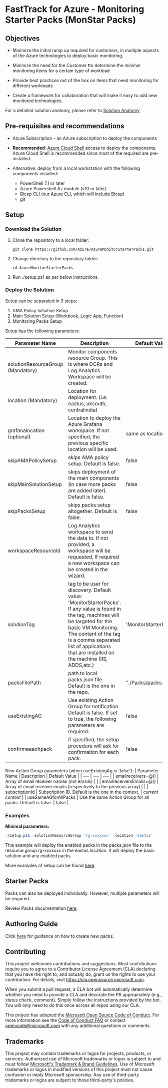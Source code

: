 # FastTrack for Azure - Monitoring Starter Packs (MonStar Packs)

## Objectives

- Minimize the initial ramp up required for customers, in multiple aspects of the Azure technologies to deploy basic monitoring.

- Minimize the need for the Customer tto determine the minimal monitoring items for a certain type of workload 

- Provide best practices out of the box on items that need monitoring for different workloads 

- Create a framework for collaboration that will make it easy to add new monitored technologies. 

For a detailed solution anatomy, please refer to [Solution Anatomy](./Docs/solution-anatomy.md)

## Pre-requisites and recommendations

- Azure Subscription - an Azure subscription to deploy the components
- **Recommended**: [Azure Cloud Shell](https://shell.azure.com) access to deploy the components. Azure Cloud Shell is recommended since most of the required are pre-installed. 
- Alternative: deploy from a local workstation with the following components installed:

    - PowerShell 7.1 or later
    - Azure Powershell Az module (v10 or later)
    - Bicep CLI (our Azure CLI, which will include  Bicep)
    - git

## Setup

### Download the Solution

1. Clone the repository to a local folder:

    `git clone https://github.com/Azure/AzureMonitorStarterPacks.git`

2. Change directory to the repository folder:

    `cd AzureMonitorStarterPacks`

3. Run ./setup.ps1 as per below instructions.

### Deploy the Solution

Setup can be separated in 3 steps:

1. AMA Policy Initiative Setup
2. Main Solution Setup (Workbook, Logic App, Function)
3. Monitoring Packs Setup

Setup has the following parameters:

| Parameter Name | Description | Default Value |
| --- | --- |  --- |
| solutionResourceGroup (Mandatory) | Monitor components resource Group. This is where DCRs and Log Analytics Workspace will be created. ||
| location (Mandatory) | Location for deployment. (i.e. eastus, uksouth, centralindia) | |
| grafanalocation (optional)| Location to deploy the Azure Grafana workspace. If not specified, the previous specific location will be used. | same as location |
| skipAMAPolicySetup | skips AMA policy setup. Default is false. | false |
| skipMainSolutionSetup | skips deployment of the main components (in case more packs are added later). Default is false. | false |
| skipPacksSetup | skips packs setup altogether. Default is false. | false |
| workspaceResourceId | Log Analytics workspace to send the data to. If not provided, a workspace will be requested. If required a new workspace can be created in the wizard. | |
| solutionTag | tag to be user for discovery. Default value: 'MonitorStarterPacks'. If any value is found in the tag, machines will be targeted for the basic VM Monitoring. The content of the tag is a comma separated list of applications that are installed on the machine (IIS, ADDS,etc.) | 'MonitorStarterPacks' |
| packsFilePath | path to local packs.json file. Default is the one in the repo. | "./Packs/packs.json" |
| useExistingAG | Use existing Action Group for notification. Default is false. If set to true, the following parameters are required: | false |
| confirmeeachpack | if specified, the setup procedure will ask for confirmation for each pack. | false|

New Action Group parameters (when useExistingAg is 'false'):
| Parameter Name | Description | Default Value |
| --- | --- |  --- |
| emailreceivers=@() | Array of email receiver names (not emails) | |
| emailreceiversEmails=@() | Array of email receiver emails (respectively to the previous array) | |
| subscriptionId | Subscription ID. Default is the one in the context. | _current context_ |
| useSameAGforAllPacks | Use the same Action Group for all packs. Default is false.  | false |

### Examples

**Minimal parameters:**

```powershell
.\setup.ps1 -solutionResourceGroup 'rg-xxxxxxx' -location 'eastus'
```

This example will deploy the enabled packs in the packs.json file to the resource group rg-xxxxxxx in the eastus location. It will deploy the basic solution and any enabled packs.

More examples of setup can be found [here](./Docs/setup-examples.md).

## Starter Packs

Packs can also be deployed individually. However, multiple parameters will be required.

Review Packs documentation [here](./Packs/README.md).

## Authoring Guide

Click [here](./Docs/authoring.md) for guidance on how to create new packs.

## Contributing

This project welcomes contributions and suggestions.  Most contributions require you to agree to a
Contributor License Agreement (CLA) declaring that you have the right to, and actually do, grant us
the rights to use your contribution. For details, visit https://cla.opensource.microsoft.com.

When you submit a pull request, a CLA bot will automatically determine whether you need to provide
a CLA and decorate the PR appropriately (e.g., status check, comment). Simply follow the instructions
provided by the bot. You will only need to do this once across all repos using our CLA.

This project has adopted the [Microsoft Open Source Code of Conduct](https://opensource.microsoft.com/codeofconduct/).
For more information see the [Code of Conduct FAQ](https://opensource.microsoft.com/codeofconduct/faq/) or
contact [opencode@microsoft.com](mailto:opencode@microsoft.com) with any additional questions or comments.

## Trademarks

This project may contain trademarks or logos for projects, products, or services. Authorized use of Microsoft 
trademarks or logos is subject to and must follow 
[Microsoft's Trademark & Brand Guidelines](https://www.microsoft.com/en-us/legal/intellectualproperty/trademarks/usage/general).
Use of Microsoft trademarks or logos in modified versions of this project must not cause confusion or imply Microsoft sponsorship.
Any use of third-party trademarks or logos are subject to those third-party's policies.
